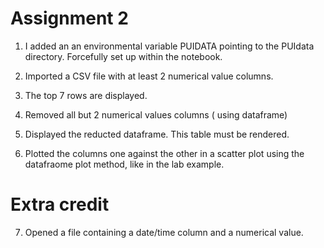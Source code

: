 # Assignment 2

1. I added an an environmental variable PUIDATA pointing to the PUIdata directory. 
Forcefully set up within the notebook. 

2. Imported a CSV file with at least 2 numerical value columns.

3. The top 7 rows are displayed.

4. Removed all but 2 numerical values columns ( using dataframe)

5. Displayed the reducted dataframe. This table must be rendered.

6. Plotted the columns one against the other in a scatter plot using the datafraome plot method, like in the lab example.

# Extra credit 

7. Opened a file containing a date/time column and a numerical value. 
